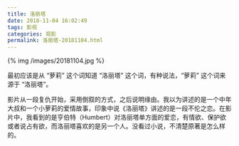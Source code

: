 ```yaml
---
title: 洛丽塔
date: 2018-11-04 16:02:49
tags: 影视
categories: 观影
permalink: 洛丽塔-20181104.html
---
```


{% img /images/20181104.jpg %} 

最初应该是从 “萝莉” 这个词知道 “洛丽塔” 这个词，有种说法，“萝莉” 这个词来源于 “洛丽塔”。 

影片从一段复仇开始，采用倒叙的方式，之后说明缘由。我以为讲述的是一个中年大叔和一个小萝莉的爱情故事，印象中说《洛丽塔》讲述的是一段不伦之恋。在影片中，我看到的是亨伯特（Humbert）对洛丽塔单方面的爱恋，有情欲、保护欲或者说占有欲，而洛丽塔喜欢的是另一个人。没看过小说，不清楚原著是怎么样的。 